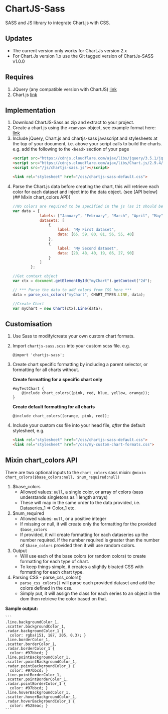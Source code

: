 # ChartJS-Sass
SASS and JS library to integrate Chart.js with CSS.

## Updates
- The current version only works for Chart.Js version 2.x
- For Chart.Js version 1.x use the Git tagged version of ChartJs-SASS v1.0.0

## Requires
1. JQuery (any compatible version with ChartJS) [link](http://jquery.com/)
2. Chart.js [link](http://www.chartjs.org/)

## Implementation
1. Download ChartJS-Sass as zip and extract to your project.
2. Create a chart.js using the `<canvas>` object, see example format here: [link](http://www.chartjs.org/docs/#line-chart-example-usage)
3. Include jQuery, Chart.js and chartjs-sass javascript and stylesheets at the top of your document, i.e. above your script calls to build the charts. 
e.g. add the following to the `<head>` section of your page
    ```html
    <script src="https://cdnjs.cloudflare.com/ajax/libs/jquery/3.5.1/jquery.min.js"></script>
    <script src="https://cdnjs.cloudflare.com/ajax/libs/Chart.js/2.9.4/Chart.min.js"></script>
    <script src="/js/chartjs-sass.js"></script>
    
    <link rel="stylesheet" href="/css/chartjs-sass-default.css">
    ```
3. Parse the Chart.js data before creating the chart, this will retrieve each color for each dataset and inject into the data object. (see [API below](## Mixin chart_colors API))
    ```js
    //No colors are required to be specified in the js (as it should be!!)
    var data = {
                labels: ["January", "February", "March", "April", "May", "June", "July"],
                datasets: [
                    {
                        label: "My First dataset",
                        data: [65, 59, 80, 81, 56, 55, 40]
                    },
                    {
                        label: "My Second dataset",
                        data: [28, 48, 40, 19, 86, 27, 90]
                    }
                ]
            };
    
    //Get context object 
    var ctx = document.getElementById("myChart").getContext("2d");
    
    // *** Parse the data to add colors from CSS here ***
    data = parse_css_colors("myChart", CHART_TYPES.LINE, data); 
    
    //Create Chart
    var myChart = new Chart(ctx).Line(data);
    ```
    
## Customisation
1. Use Sass to modify/create your own custom chart formats.
2. Import `chartjs-sass.scss` into your custom scss file. e.g.
    ```
    @import 'chartjs-sass';
    ```
    
3. Create chart specific formatting by including a parent selector, or formatting for all charts without.

    **Create formatting for a specific chart only**
    ```
    #myTestChart {
        @include chart_colors((pink, red, blue, yellow, orange));
    }
    ```

    **Create default formatting for all charts**

    ```
    @include chart_colors((orange, pink, red));
    ```

4. Include your custom css file into your head file, *after* the default stylesheet, e.g.
   ```html
   <link rel="stylesheet" href="/css/chartjs-sass-default.css">
   <link rel="stylesheet" href="/css/my-custom-chart-formats.css">
   ```

## Mixin chart_colors API
There are two optional inputs to the `chart_colors` sass mixin:
    ```
    @mixin chart_colors($base_colors:null, $num_required:null)
    ```
    
1. $base_colors
    * Allowed values: `null`, a single color, or array of colors (sass understands singletons as 1 length arrays)
    * These will map in the same order to the data provided, i.e. Dataseries_1 => Color_1 etc.
2. $num_required
    * Allowed values: `null`, or a positive integer 
    * If missing or null, it will create only the formatting for the provided `$base_colors`
    * If provided, it will create formatting for each dataseries up the number required. If the number required is greater than the number of `$base_colors` provided then it will use random colors.
3. Output
    * Will use each of the base colors (or random colors) to create formatting for each type of chart.
    * To keep things simple, it creates a slightly bloated CSS with formatting for each chart type.
4. Parsing CSS - parse_css_colors()
    * `parse_css_colors()` will parse each provided dataset and add the colors defined in the css.
    * Simply put, it will assign the class for each series to an object in the dom then retrieve the color based on that.

**Sample output:**

    ```
    .line.backgroundColor_1,
    .scatter.backgroundColor_1,
    .radar.backgroundColor_1 {
      color: rgba(151, 187, 205, 0.3); }
    .line.borderColor_1,
    .scatter.borderColor_1,
    .radar.borderColor_1 {
      color: #97bbcd; }
    .line.pointBackgroundColor_1,
    .scatter.pointBackgroundColor_1,
    .radar.pointBackgroundColor_1 {
      color: #97bbcd; }
    .line.pointBorderColor_1,
    .scatter.pointBorderColor_1,
    .radar.pointBorderColor_1 {
      color: #97bbcd; }
    .line.hoverBackgroundColor_1,
    .scatter.hoverBackgroundColor_1,
    .radar.hoverBackgroundColor_1 {
      color: #528eac; }
    ```
 
